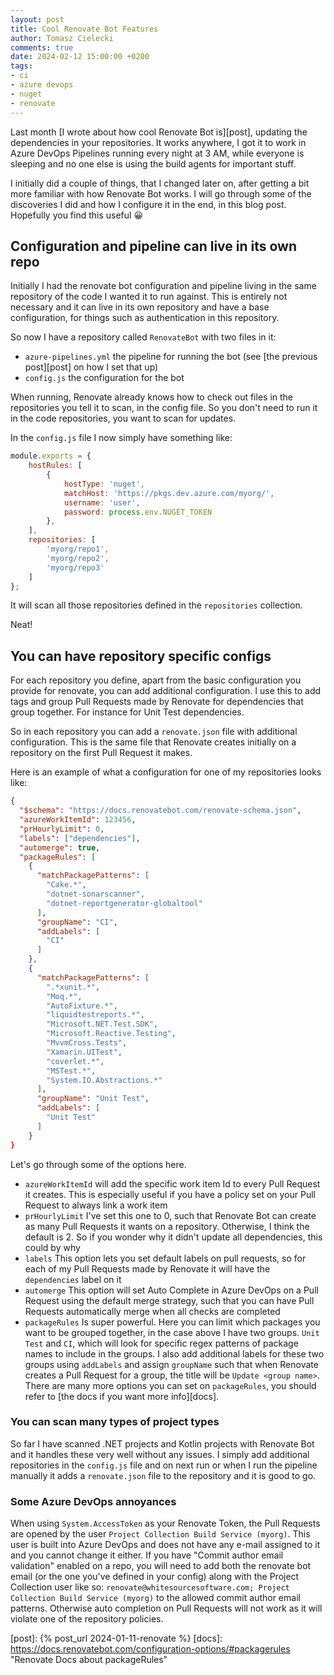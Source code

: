 ```yaml
---
layout: post
title: Cool Renovate Bot Features
author: Tomasz Cielecki
comments: true
date: 2024-02-12 15:00:00 +0200
tags:
- ci
- azure devops
- nuget
- renovate
---
```


Last month [I wrote about how cool Renovate Bot is][post], updating the dependencies in your repositories. It works anywhere, I got it to work in Azure DevOps Pipelines running every night at 3 AM, while everyone is sleeping and no one else is using the build agents for important stuff.

I initially did a couple of things, that I changed later on, after getting a bit more familiar with how Renovate Bot works. I will go through some of the discoveries I did and how I configure it in the end, in this blog post. Hopefully you find this useful 😀

## Configuration and pipeline can live in its own repo

Initially I had the renovate bot configuration and pipeline living in the same repository of the code I wanted it to run against. This is entirely not necessary and it can live in its own repository and have a base configuration, for things such as authentication in this repository.

So now I have a repository called `RenovateBot` with two files in it:

- `azure-pipelines.yml` the pipeline for running the bot (see [the previous post][post] on how I set that up)
- `config.js` the configuration for the bot

When running, Renovate already knows how to check out files in the repositories you tell it to scan, in the config file. So you don't need to run it in the code repositories, you want to scan for updates.

In the `config.js` file I now simply have something like:

```js
module.exports = {
    hostRules: [
        {
            hostType: 'nuget',
            matchHost: 'https://pkgs.dev.azure.com/myorg/',
            username: 'user',
            password: process.env.NUGET_TOKEN
        },
    ],
    repositories: [
        'myorg/repo1',
        'myorg/repo2',
        'myorg/repo3'
    ]
};
```

It will scan all those repositories defined in the `repositories` collection.

Neat!

## You can have repository specific configs

For each repository you define, apart from the basic configuration you provide for renovate, you can add additional configuration. I use this to add tags and group Pull Requests made by Renovate for dependencies that group together. For instance for Unit Test dependencies.

So in each repository you can add a `renovate.json` file with additional configuration. This is the same file that Renovate creates initially on a repository on the first Pull Request it makes.

Here is an example of what a configuration for one of my repositories looks like:

```json
{
  "$schema": "https://docs.renovatebot.com/renovate-schema.json",
  "azureWorkItemId": 123456,
  "prHourlyLimit": 0,
  "labels": ["dependencies"],
  "automerge": true,
  "packageRules": [
    {
      "matchPackagePatterns": [
        "Cake.*",
        "dotnet-sonarscanner",
        "dotnet-reportgenerator-globaltool"
      ],
      "groupName": "CI",
      "addLabels": [
        "CI"
      ]
    },
    {
      "matchPackagePatterns": [
        ".*xunit.*",
        "Moq.*",
        "AutoFixture.*",
        "liquidtestreports.*",
        "Microsoft.NET.Test.SDK",
        "Microsoft.Reactive.Testing",
        "MvvmCross.Tests",
        "Xamarin.UITest",
        "coverlet.*",
        "MSTest.*",
        "System.IO.Abstractions.*"
      ],
      "groupName": "Unit Test",
      "addLabels": [
        "Unit Test"
      ]
    }
}
```

Let's go through some of the options here.

- `azureWorkItemId` will add the specific work item Id to every Pull Request it creates. This is especially useful if you have a policy set on your Pull Request to always link a work item
- `prHourlyLimit` I've set this one to 0, such that Renovate Bot can create as many Pull Requests it wants on a repository. Otherwise, I think the default is 2. So if you wonder why it didn't update all dependencies, this could by why
- `labels` This option lets you set default labels on pull requests, so for each of my Pull Requests made by Renovate it will have the `dependencies` label on it
- `automerge` This option will set Auto Complete in Azure DevOps on a Pull Request using the default merge strategy, such that you can have Pull Requests automatically merge when all checks are completed
- `packageRules` Is super powerful. Here you can limit which packages you want to be grouped together, in the case above I have two groups. `Unit Test` and `CI`, which will look for specific regex patterns of package names to include in the groups. I also add additional labels for these two groups using `addLabels` and assign `groupName` such that when Renovate creates a Pull Request for a group, the title will be `Update <group name>`. There are many more options you can set on `packageRules`, you should refer to [the docs if you want more info][docs].

### You can scan many types of project types

So far I have scanned .NET projects and Kotlin projects with Renovate Bot and it handles these very well without any issues. I simply add additional repositories in the `config.js` file and on next run or when I run the pipeline manually it adds a `renovate.json` file to the repository and it is good to go.

### Some Azure DevOps annoyances

When using `System.AccessToken` as your Renovate Token, the Pull Requests are opened by the user `Project Collection Build Service (myorg)`. This user is built into Azure DevOps and does not have any e-mail assigned to it and you cannot change it either. If you have "Commit author email validation" enabled on a repo, you will need to add both the renovate bot email (or the one you've defined in your config) along with the Project Collection user like so: `renovate@whitesourcesoftware.com; Project Collection Build Service (myorg)` to the allowed commit author email patterns. Otherwise auto completion on Pull Requests will not work as it will violate one of the repository policies.

[post]: {% post_url 2024-01-11-renovate %}
[docs]: https://docs.renovatebot.com/configuration-options/#packagerules "Renovate Docs about packageRules"
